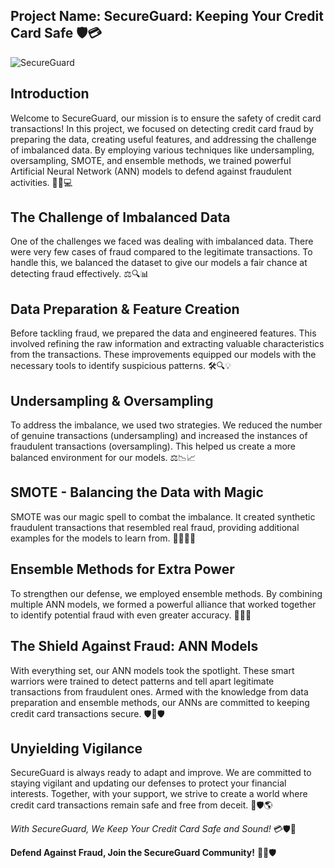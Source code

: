 ## **Project Name: SecureGuard: Keeping Your Credit Card Safe 🛡️💳**

![SecureGuard](https://www.example.com/images/secure_guard.jpg)

## Introduction

Welcome to SecureGuard, our mission is to ensure the safety of credit card transactions! In this project, we focused on detecting credit card fraud by preparing the data, creating useful features, and addressing the challenge of imbalanced data. By employing various techniques like undersampling, oversampling, SMOTE, and ensemble methods, we trained powerful Artificial Neural Network (ANN) models to defend against fraudulent activities. 🚀🌐💻

## The Challenge of Imbalanced Data

One of the challenges we faced was dealing with imbalanced data. There were very few cases of fraud compared to the legitimate transactions. To handle this, we balanced the dataset to give our models a fair chance at detecting fraud effectively. ⚖️🔍📊

## Data Preparation & Feature Creation

Before tackling fraud, we prepared the data and engineered features. This involved refining the raw information and extracting valuable characteristics from the transactions. These improvements equipped our models with the necessary tools to identify suspicious patterns. 🛠️🔍💡

## Undersampling & Oversampling

To address the imbalance, we used two strategies. We reduced the number of genuine transactions (undersampling) and increased the instances of fraudulent transactions (oversampling). This helped us create a more balanced environment for our models. ⚖️📉📈

## SMOTE - Balancing the Data with Magic

SMOTE was our magic spell to combat the imbalance. It created synthetic fraudulent transactions that resembled real fraud, providing additional examples for the models to learn from. 🧙‍♂️💨🧪

## Ensemble Methods for Extra Power

To strengthen our defense, we employed ensemble methods. By combining multiple ANN models, we formed a powerful alliance that worked together to identify potential fraud with even greater accuracy. 🤝🔝💪

## The Shield Against Fraud: ANN Models

With everything set, our ANN models took the spotlight. These smart warriors were trained to detect patterns and tell apart legitimate transactions from fraudulent ones. Armed with the knowledge from data preparation and ensemble methods, our ANNs are committed to keeping credit card transactions secure. 🛡️🤖🛡️

## Unyielding Vigilance

SecureGuard is always ready to adapt and improve. We are committed to staying vigilant and updating our defenses to protect your financial interests. Together, with your support, we strive to create a world where credit card transactions remain safe and free from deceit. 🌟🛡️🌎

*With SecureGuard, We Keep Your Credit Card Safe and Sound!* 💳🛡️🌟

**Defend Against Fraud, Join the SecureGuard Community!** 🚀👥🛡️
